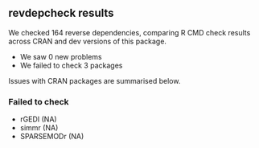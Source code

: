 ## revdepcheck results

We checked 164 reverse dependencies, comparing R CMD check results across CRAN and dev versions of this package.

 * We saw 0 new problems
 * We failed to check 3 packages

Issues with CRAN packages are summarised below.

### Failed to check

* rGEDI      (NA)
* simmr      (NA)
* SPARSEMODr (NA)
